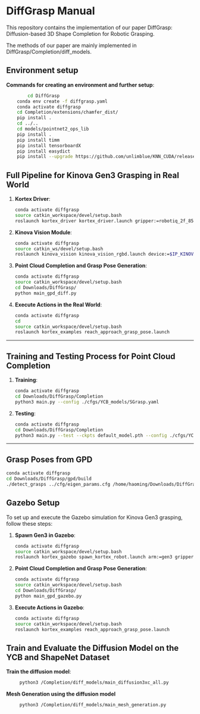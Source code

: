 # DiffGrasp Manual
This repository contains the implementation of our paper DiffGrasp: Diffusion-based 3D Shape Completion for Robotic Grasping. 

The methods of our paper are mainly implemented in DiffGrasp/Completion/diff_models.


## Environment setup
**Commands for creating an environment and further setup**:
```bash
        cd DiffGrasp
	conda env create -f diffgrasp.yaml
	conda activate diffgrasp
	cd Completion/extensions/chamfer_dist/
	pip install .
	cd ../..
	cd models/pointnet2_ops_lib
	pip install .
	pip install timm
	pip install tensorboardX
	pip install easydict
	pip install --upgrade https://github.com/unlimblue/KNN_CUDA/releases/download/0.2/KNN_CUDA-0.2-py3-none-any.whl
```



## Full Pipeline for Kinova Gen3 Grasping in Real World

1. **Kortex Driver**:
    ```bash
    conda activate diffgrasp
    source catkin_workspace/devel/setup.bash
    roslaunch kortex_driver kortex_driver.launch gripper:=robotiq_2f_85
    ```

2. **Kinova Vision Module**:
    ```bash
    conda activate diffgrasp
    source catkin_ws/devel/setup.bash
    roslaunch kinova_vision kinova_vision_rgbd.launch device:=$IP_KINOVA
    ```

3. **Point Cloud Completion and Grasp Pose Generation**:
    ```bash
    conda activate diffgrasp
    source catkin_workspace/devel/setup.bash
    cd Downloads/DiffGrasp/
    python main_gpd_diff.py
    ```

4. **Execute Actions in the Real World**:
    ```bash
    conda activate diffgrasp
    cd
    source catkin_workspace/devel/setup.bash
    roslaunch kortex_examples reach_approach_grasp_pose.launch
    ```

---

## Training and Testing Process for Point Cloud Completion

1. **Training**:
    ```bash
    conda activate diffgrasp
    cd Downloads/DiffGrasp/Completion
    python3 main.py --config ./cfgs/YCB_models/SGrasp.yaml
    ```

2. **Testing**:
    ```bash
    conda activate diffgrasp
    cd Downloads/DiffGrasp/Completion
    python3 main.py --test --ckpts default_model.pth --config ./cfgs/YCB_models/SGrasp.yaml
    ```

---

## Grasp Poses from GPD
```bash
conda activate diffgrasp
cd Downloads/DiffGrasp/gpd/build
./detect_grasps ../cfg/eigen_params.cfg /home/haoming/Downloads/DiffGrasp/tmp_data/complete_pc.pcd
```


## Gazebo Setup

To set up and execute the Gazebo simulation for Kinova Gen3 grasping, follow these steps:

1. **Spawn Gen3 in Gazebo**:
    ```bash
    conda activate diffgrasp
    source catkin_workspace/devel/setup.bash
    roslaunch kortex_gazebo spawn_kortex_robot.launch arm:=gen3 gripper:=robotiq_2f_85 dof:=7 vision:=true sim:=true
    ```

2. **Point Cloud Completion and Grasp Pose Generation**:
    ```bash
    conda activate diffgrasp
    source catkin_workspace/devel/setup.bash
    cd Downloads/DiffGrasp/
    python main_gpd_gazebo.py
    ```

3. **Execute Actions in Gazebo**:
    ```bash
    conda activate diffgrasp
    source catkin_workspace/devel/setup.bash
    roslaunch kortex_examples reach_approach_grasp_pose.launch
    ```

## Train and Evaluate the Diffusion Model on the YCB and ShapeNet Dataset
**Train the diffusion model**:
```bash
     python3 /Completion/diff_models/main_diffusion3xc_all.py
```

**Mesh Generation using the diffusion model**
```bash
     python3 /Completion/diff_models/main_mesh_generation.py
```

